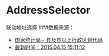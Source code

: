 # AddressSelector
联动地址选择
###数据来源：
* [国家统计局 - 县及县以上行政区划代码](http://www.stats.gov.cn/was5/web/search?channelid=288041&andsen=%E5%8E%BF%E5%8F%8A%E5%8E%BF%E4%BB%A5%E4%B8%8A%E8%A1%8C%E6%94%BF%E5%8C%BA%E5%88%92%E4%BB%A3%E7%A0%81)
* [最新时间：2015.04.15 15:11:12](http://www.stats.gov.cn/tjsj/tjbz/xzqhdm/201504/t20150415_712722.html)
